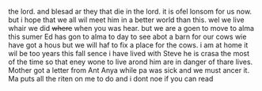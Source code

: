 the lord. and blesad ar they that die in the lord. it is ofel lonsom for us now. but i hope that we all wil meet him in a better world than this. wel we live whair we did ~~where~~ when you was hear. but we are a goen to move to alma this sumer  Ed has gon to alma to day to see abot a barn for our cows  wie have got a hous but we will haf to fix a place for the cows. i am at home it wil be too years this fall sence i have lived with Steve he is crasa the most of the time so that eney wone to live arond him are in danger of thare lives. Mother got a letter from Ant Anya while pa was sick and we must ancer it. Ma puts all the riten on me to do and i dont noe if you can read